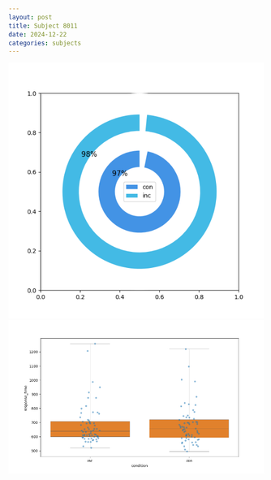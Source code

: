 ```yaml
---
layout: post
title: Subject 8011
date: 2024-12-22
categories: subjects
---
```


![](data/8011/run-11/8011_accuracy_by_condition.png)
![](data/8011/run-11/8011_rt.png)

